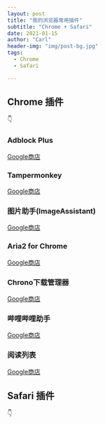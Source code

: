```yaml
---
layout: post
title: "我的浏览器常用插件"
subtitle: "Chrome + Safari"
date: 2021-01-15
author: "Carl"
header-img: "img/post-bg.jpg"
tags: 
  - Chrome
  - Safari

---
```




## Chrome 插件

👇



### Adblock Plus

[Google商店](https://chrome.google.com/webstore/detail/adblock-plus-free-ad-bloc/cfhdojbkjhnklbpkdaibdccddilifddb)



### Tampermonkey

[Google商店](https://chrome.google.com/webstore/detail/tampermonkey/dhdgffkkebhmkfjojejmpbldmpobfkfo)



### 图片助手(ImageAssistant)

[Google商店](https://chrome.google.com/webstore/detail/imageassistant-batch-imag/dbjbempljhcmhlfpfacalomonjpalpko)



### Aria2 for Chrome

[Google商店](https://chrome.google.com/webstore/detail/aria2-for-chrome/mpkodccbngfoacfalldjimigbofkhgjn)



### Chrono下载管理器

[Google商店](https://chrome.google.com/webstore/detail/chrono-download-manager/mciiogijehkdemklbdcbfkefimifhecn)



### 哔哩哔哩助手

[Google商店](https://chrome.google.com/webstore/detail/%E5%93%94%E5%93%A9%E5%93%94%E5%93%A9%E5%8A%A9%E6%89%8B%EF%BC%9Abilibilicom-%E7%BB%BC%E5%90%88%E8%BE%85%E5%8A%A9%E6%89%A9%E5%B1%95/kpbnombpnpcffllnianjibmpadjolanh)



### 阅读列表

[Google商店](https://chrome.google.com/webstore/detail/reading-list/lloccabjgblebdmncjndmiibianflabo)





## Safari 插件

👇







